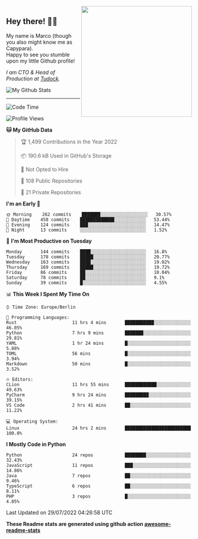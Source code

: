 <img src="https://capypara.de/para_logo.png?a=13" align="right" width="300">

## Hey there! 👋🙃
My name is Marco (though you also might know me as Capypara).  
Happy to see you stumble upon my little Github profile!

*I am CTO & Head of Production at <a href="http://tudock.de">Tudock</a>.*


![My Github Stats](https://github-readme-stats.vercel.app/api?username=theCapypara&show_icons=true&title_color=8ea106&text_color=ffffff&icon_color=8ea106&bg_color=2F343F&hide_border=1)

---
<!--START_SECTION:waka-->
![Code Time](http://img.shields.io/badge/Code%20Time-1%2C690%20hrs%2033%20mins-blue)

![Profile Views](http://img.shields.io/badge/Profile%20Views-0-blue)

**🐱 My GitHub Data** 

> 🏆 1,499 Contributions in the Year 2022
 > 
> 📦 190.6 kB Used in GitHub's Storage 
 > 
> 🚫 Not Opted to Hire
 > 
> 📜 108 Public Repositories 
 > 
> 🔑 21 Private Repositories  
 > 
**I'm an Early 🐤** 

```text
🌞 Morning    262 commits    ███████░░░░░░░░░░░░░░░░░░   30.57% 
🌆 Daytime    458 commits    █████████████░░░░░░░░░░░░   53.44% 
🌃 Evening    124 commits    ███░░░░░░░░░░░░░░░░░░░░░░   14.47% 
🌙 Night      13 commits     ░░░░░░░░░░░░░░░░░░░░░░░░░   1.52%

```
📅 **I'm Most Productive on Tuesday** 

```text
Monday       144 commits    ████░░░░░░░░░░░░░░░░░░░░░   16.8% 
Tuesday      178 commits    █████░░░░░░░░░░░░░░░░░░░░   20.77% 
Wednesday    163 commits    ████░░░░░░░░░░░░░░░░░░░░░   19.02% 
Thursday     169 commits    █████░░░░░░░░░░░░░░░░░░░░   19.72% 
Friday       86 commits     ██░░░░░░░░░░░░░░░░░░░░░░░   10.04% 
Saturday     78 commits     ██░░░░░░░░░░░░░░░░░░░░░░░   9.1% 
Sunday       39 commits     █░░░░░░░░░░░░░░░░░░░░░░░░   4.55%

```


📊 **This Week I Spent My Time On** 

```text
⌚︎ Time Zone: Europe/Berlin

💬 Programming Languages: 
Rust                     11 hrs 4 mins       ███████████░░░░░░░░░░░░░░   46.05% 
Python                   7 hrs 9 mins        ███████░░░░░░░░░░░░░░░░░░   29.81% 
YAML                     1 hr 24 mins        █░░░░░░░░░░░░░░░░░░░░░░░░   5.88% 
TOML                     56 mins             █░░░░░░░░░░░░░░░░░░░░░░░░   3.94% 
Markdown                 50 mins             █░░░░░░░░░░░░░░░░░░░░░░░░   3.52%

🔥 Editors: 
CLion                    11 hrs 55 mins      ████████████░░░░░░░░░░░░░   49.63% 
PyCharm                  9 hrs 24 mins       █████████░░░░░░░░░░░░░░░░   39.15% 
VS Code                  2 hrs 41 mins       ██░░░░░░░░░░░░░░░░░░░░░░░   11.22%

💻 Operating System: 
Linux                    24 hrs 2 mins       █████████████████████████   100.0%

```

**I Mostly Code in Python** 

```text
Python                   24 repos            ████████░░░░░░░░░░░░░░░░░   32.43% 
JavaScript               11 repos            ███░░░░░░░░░░░░░░░░░░░░░░   14.86% 
Java                     7 repos             ██░░░░░░░░░░░░░░░░░░░░░░░   9.46% 
TypeScript               6 repos             ██░░░░░░░░░░░░░░░░░░░░░░░   8.11% 
PHP                      3 repos             █░░░░░░░░░░░░░░░░░░░░░░░░   4.05%

```



 Last Updated on 29/07/2022 04:26:58 UTC
<!--END_SECTION:waka-->

**These Readme stats are generated using github action [awesome-readme-stats](https://github.com/anmol098/waka-readme-stats)**
